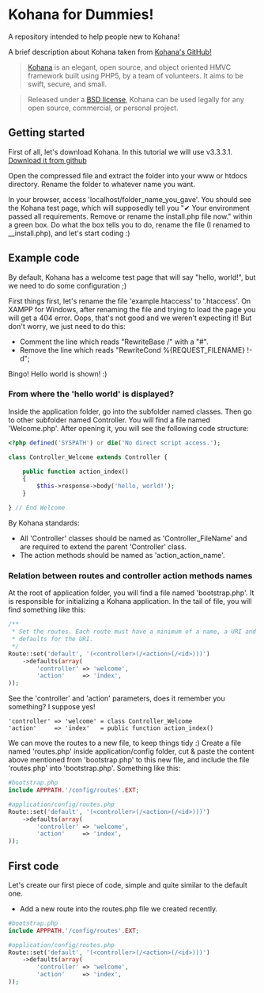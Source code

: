 # Kohana for Dummies!
A repository intended to help people new to Kohana!

A brief description about Kohana taken from [Kohana's GitHub!](https://github.com/kohana/)

>[Kohana](http://kohanaframework.org/) is an elegant, open source, and object oriented HMVC framework built using PHP5, by a team of volunteers. It aims to be swift, secure, and small.

>Released under a [BSD license](http://kohanaframework.org/license), Kohana can be used legally for any open source, commercial, or personal project.

## Getting started

First of all, let's download Kohana. In this tutorial we will use v3.3.3.1. [Download it from github](https://github.com/kohana/kohana/releases/download/v3.3.3.1/kohana-3.3.3.1.zip)

Open the compressed file and extract the folder into your www or htdocs directory. Rename the folder to whatever name you want.

In your browser, access 'localhost/folder_name_you_gave'. You should see the Kohana test page, which will supposedly tell you "✔ Your environment passed all requirements. Remove or rename the install.php file now." within a green box. Do what the box tells you to do, rename the file (I renamed to __install.php), and let's start coding :)

## Example code

By default, Kohana has a welcome test page that will say "hello, world!", but we need to do some configuration ;)

First things first, let's rename the file 'example.htaccess' to '.htaccess'. On XAMPP for Windows, after renaming the file and trying to load the page you will get a 404 error. Oops, that's not good and we weren't expecting it! But don't worry, we just need to do this:

+ Comment the line which reads "RewriteBase /" with a "#".
+ Remove the line which reads "RewriteCond %{REQUEST_FILENAME} !-d";

Bingo! Hello world is shown! :)

### From where the 'hello world' is displayed?

Inside the application folder, go into the subfolder named classes. Then go to other subfolder named Controller. You will find a file named 'Welcome.php'. After opening it, you will see the following code structure:

```php
<?php defined('SYSPATH') or die('No direct script access.');

class Controller_Welcome extends Controller {

	public function action_index()
	{
		$this->response->body('hello, world!');
	}

} // End Welcome
```

By Kohana standards:
+ All 'Controller' classes should be named as 'Controller_FileName' and are required to extend the parent 'Controller' class.
+ The action methods should be named as 'action_action_name'. 

### Relation between routes and controller action methods names

At the root of application folder, you will find a file named 'bootstrap.php'. It is responsible for initializing a Kohana application. In the tail of file, you will find something like this:

```php
/**
 * Set the routes. Each route must have a minimum of a name, a URI and a set of
 * defaults for the URI.
 */
Route::set('default', '(<controller>(/<action>(/<id>)))')
	->defaults(array(
		'controller' => 'welcome',
		'action'     => 'index',
));
```

See the 'controller' and 'action' parameters, does it remember you something? I suppose yes! 

```
'controller' => 'welcome' = class Controller_Welcome
'action'     => 'index'   = public function action_index()
```

We can move the routes to a new file, to keep things tidy :) Create a file named 'routes.php' inside application/config folder, cut & paste the content above mentioned from 'bootstrap.php' to this new file, and include the file 'routes.php' into 'bootstrap.php'. Something like this:

```php
#bootstrap.php
include APPPATH.'/config/routes'.EXT;

#application/config/routes.php
Route::set('default', '(<controller>(/<action>(/<id>)))')
	->defaults(array(
		'controller' => 'welcome',
		'action'     => 'index',
));
```

## First code
Let's create our first piece of code, simple and quite similar to the default one.

+ Add a new route into the routes.php file we created recently.
```php
#bootstrap.php
include APPPATH.'/config/routes'.EXT;

#application/config/routes.php
Route::set('default', '(<controller>(/<action>(/<id>)))')
	->defaults(array(
		'controller' => 'welcome',
		'action'     => 'index',
));
```

